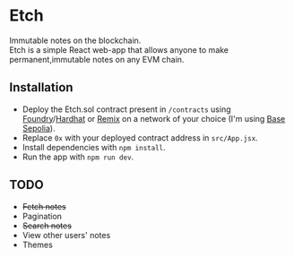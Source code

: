 # Etch

Immutable notes on the blockchain.  
Etch is a simple React web-app that allows anyone to make permanent,immutable notes on any EVM chain.

## Installation

- Deploy the Etch.sol contract present in `/contracts` using [Foundry](https://getfoundry.sh/)/[Hardhat](https://hardhat.org/) or [Remix](https://remix.ethereum.org/) on a network of your choice (I'm using [Base Sepolia](https://docs.base.org/base-chain/quickstart/connecting-to-base)).
- Replace `0x` with your deployed contract address in `src/App.jsx`.
- Install dependencies with `npm install`.
- Run the app with `npm run dev`.

## TODO

- ~~Fetch notes~~
- Pagination
- ~~Search notes~~
- View other users' notes
- Themes

